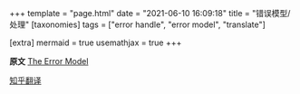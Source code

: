 +++
template = "page.html"
date = "2021-06-10 16:09:18"
title = "错误模型/处理"
[taxonomies]
tags = ["error handle", "error model", "translate"]

[extra]
mermaid = true
usemathjax = true
+++
<!--
mermaid example:
<div class="mermaid">
    mermaid program
</div>
-->

**原文**
[The Error Model](http://joeduffyblog.com/2016/02/07/the-error-model/)

[知乎翻译](https://zhuanlan.zhihu.com/p/55835404)